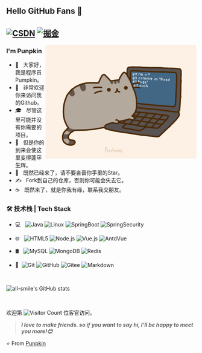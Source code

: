 ## Hello GitHub Fans 👋
[![CSDN](https://img.shields.io/badge/CSDN-%E6%9C%A8%E5%AD%97%E6%A5%A0-brightgreen?style=social&logo=apachecouchdb)](https://blog.csdn.net/nanshen__?spm=1000.2115.3001.5343)
[![掘金](https://img.shields.io/badge/%E6%8E%98%E9%87%91-%E6%9C%A8%E5%AD%97%E6%A5%A0-brightgreen?style=social&logo=addthis)](https://juejin.cn/user/1337436521114493)
---
<img align="right" alt="GIF" src="https://raw.githubusercontent.com/duan-nan/duan-nan/main/pusheencode.gif" />

### I'm Punpkin 

- 🔭 &nbsp; 大家好，我是程序员Pumpkin。
- 🤔 &nbsp; 非常欢迎你来访问我的Github。
- 🎓 &nbsp; 尽管这里可能并没有你需要的项目。
- 💼 &nbsp; 但是你的到来会使这里变得蓬荜生辉。
- 🌱 &nbsp; 既然已经来了，请不要吝啬你手里的Star。
- ✍️ &nbsp; Fork到自己的仓库，否则你可能会失去它。
- ☕ &nbsp; 既然来了，就是你我有缘，联系我交朋友。

### 🛠 技术栈 | Tech Stack

- 💻 &#160; ![Java](https://img.shields.io/badge/-Java-white?style=flat&logo=openjdk&logoColor=007396)
  ![Linux](https://img.shields.io/badge/-Linux-white?style=flat&logo=Linux&logoColor=FCC624)
  ![SpringBoot](https://img.shields.io/badge/-SpringBoot-white?style=flat&logo=springboot&logoColor=green)
  ![SpringSecurity](https://img.shields.io/badge/-SpringSecurity-white?style=flat&logo=SpringSecurity&logoColor=green)
- 🌐 &#160; ![HTML5](https://img.shields.io/badge/-HTML5-white?style=flat&logo=HTML5)
  ![Node.js](https://img.shields.io/badge/-Node.js-white?style=flat&logo=node.js)
  ![Vue.js](https://img.shields.io/badge/-VueJS-white?style=flat&logo=Vue.js)
  ![AntdVue](https://img.shields.io/badge/-AntdVue-white?style=flat&logo=antdesign)
- 🛢 &#160; ![MySQL](https://img.shields.io/badge/-MySQL-white?style=flat&logo=mysql)
  ![MongoDB](https://img.shields.io/badge/-MongoDB-white?style=flat&logo=mongodb)
  ![Redis](https://img.shields.io/badge/-Redis-white?style=flat&logo=redis)
- 🔧 &#160;![Git](https://img.shields.io/badge/-Git-white?style=flat&logo=git)
  ![GitHub](https://img.shields.io/badge/-GitHub-333333?style=flat&logo=github)
  ![Gitee](https://img.shields.io/badge/-Gitee-red?style=flat&logo=gitee)
  ![Markdown](https://img.shields.io/badge/-Markdown-333333?style=flat&logo=markdown)

  <br>

![all-smile's GitHub stats](https://github-readme-stats.vercel.app/api?username=duan-nan&show_icons=true)



<br>

欢迎第 ![Visitor Count](https://profile-counter.glitch.me/duan-nan/count.svg) 位客官访问。

> ***I love to make friends. so if you want to say hi, I'll be happy to meet you more!😊***
>
⭐️ From [Punpkin](https://github.com/duan-nan)
